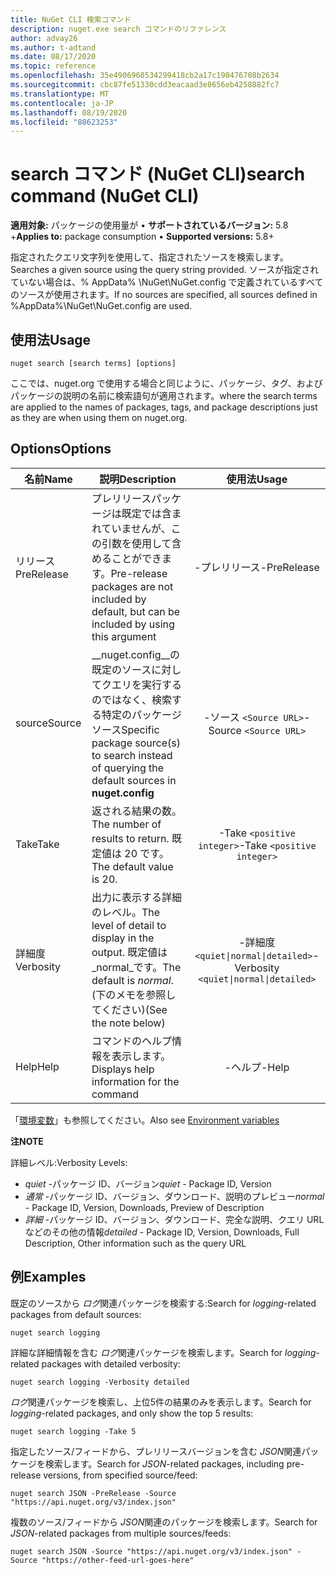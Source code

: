 ```yaml
---
title: NuGet CLI 検索コマンド
description: nuget.exe search コマンドのリファレンス
author: advay26
ms.author: t-adtand
ms.date: 08/17/2020
ms.topic: reference
ms.openlocfilehash: 35e4906960534299418cb2a17c190476708b2634
ms.sourcegitcommit: cbc87fe51330cdd3eacaad3e8656eb4258882fc7
ms.translationtype: MT
ms.contentlocale: ja-JP
ms.lasthandoff: 08/19/2020
ms.locfileid: "88623253"
---
```

# <a name="search-command-nuget-cli"></a><span data-ttu-id="073fb-103">search コマンド (NuGet CLI)</span><span class="sxs-lookup"><span data-stu-id="073fb-103">search command (NuGet CLI)</span></span>

<span data-ttu-id="073fb-104">**適用対象:** パッケージの使用量が &bullet; **サポートされているバージョン:** 5.8 +</span><span class="sxs-lookup"><span data-stu-id="073fb-104">**Applies to:** package consumption &bullet; **Supported versions:** 5.8+</span></span>

<span data-ttu-id="073fb-105">指定されたクエリ文字列を使用して、指定されたソースを検索します。</span><span class="sxs-lookup"><span data-stu-id="073fb-105">Searches a given source using the query string provided.</span></span> <span data-ttu-id="073fb-106">ソースが指定されていない場合は、% AppData% \NuGet\NuGet.config で定義されているすべてのソースが使用されます。</span><span class="sxs-lookup"><span data-stu-id="073fb-106">If no sources are specified, all sources defined in %AppData%\NuGet\NuGet.config are used.</span></span>

## <a name="usage"></a><span data-ttu-id="073fb-107">使用法</span><span class="sxs-lookup"><span data-stu-id="073fb-107">Usage</span></span>

```cli
nuget search [search terms] [options]
```

<span data-ttu-id="073fb-108">ここでは、nuget.org で使用する場合と同じように、パッケージ、タグ、およびパッケージの説明の名前に検索語句が適用されます。</span><span class="sxs-lookup"><span data-stu-id="073fb-108">where the search terms are applied to the names of packages, tags, and package descriptions just as they are when using them on nuget.org.</span></span>

## <a name="options"></a><span data-ttu-id="073fb-109">Options</span><span class="sxs-lookup"><span data-stu-id="073fb-109">Options</span></span>

| <span data-ttu-id="073fb-110">名前</span><span class="sxs-lookup"><span data-stu-id="073fb-110">Name</span></span> | <span data-ttu-id="073fb-111">説明</span><span class="sxs-lookup"><span data-stu-id="073fb-111">Description</span></span> | <span data-ttu-id="073fb-112">使用法</span><span class="sxs-lookup"><span data-stu-id="073fb-112">Usage</span></span> |
| ---  |     ---     |  :-:  |
| <span data-ttu-id="073fb-113">リリース</span><span class="sxs-lookup"><span data-stu-id="073fb-113">PreRelease</span></span> | <span data-ttu-id="073fb-114">プレリリースパッケージは既定では含まれていませんが、この引数を使用して含めることができます。</span><span class="sxs-lookup"><span data-stu-id="073fb-114">Pre-release packages are not included by default, but can be included by using this argument</span></span> | <span data-ttu-id="073fb-115">-プレリリース</span><span class="sxs-lookup"><span data-stu-id="073fb-115">-PreRelease</span></span> |
| <span data-ttu-id="073fb-116">source</span><span class="sxs-lookup"><span data-stu-id="073fb-116">Source</span></span> | <span data-ttu-id="073fb-117">__nuget.config__の既定のソースに対してクエリを実行するのではなく、検索する特定のパッケージソース</span><span class="sxs-lookup"><span data-stu-id="073fb-117">Specific package source(s) to search instead of querying the default sources in __nuget.config__</span></span> | <span data-ttu-id="073fb-118">-ソース `<Source URL>`</span><span class="sxs-lookup"><span data-stu-id="073fb-118">-Source `<Source URL>`</span></span>|
| <span data-ttu-id="073fb-119">Take</span><span class="sxs-lookup"><span data-stu-id="073fb-119">Take</span></span> | <span data-ttu-id="073fb-120">返される結果の数。</span><span class="sxs-lookup"><span data-stu-id="073fb-120">The number of results to return.</span></span> <span data-ttu-id="073fb-121">既定値は 20 です。</span><span class="sxs-lookup"><span data-stu-id="073fb-121">The default value is 20.</span></span> | <span data-ttu-id="073fb-122">-Take `<positive integer>`</span><span class="sxs-lookup"><span data-stu-id="073fb-122">-Take `<positive integer>`</span></span> |
| <span data-ttu-id="073fb-123">詳細度</span><span class="sxs-lookup"><span data-stu-id="073fb-123">Verbosity</span></span> | <span data-ttu-id="073fb-124">出力に表示する詳細のレベル。</span><span class="sxs-lookup"><span data-stu-id="073fb-124">The level of detail to display in the output.</span></span> <span data-ttu-id="073fb-125">既定値は _normal_です。</span><span class="sxs-lookup"><span data-stu-id="073fb-125">The default is _normal_.</span></span> <span data-ttu-id="073fb-126">(下のメモを参照してください)</span><span class="sxs-lookup"><span data-stu-id="073fb-126">(See the note below)</span></span>  | <span data-ttu-id="073fb-127">-詳細度 `<quiet\|normal\|detailed>`</span><span class="sxs-lookup"><span data-stu-id="073fb-127">-Verbosity `<quiet\|normal\|detailed>`</span></span> |
| <span data-ttu-id="073fb-128">Help</span><span class="sxs-lookup"><span data-stu-id="073fb-128">Help</span></span> | <span data-ttu-id="073fb-129">コマンドのヘルプ情報を表示します。</span><span class="sxs-lookup"><span data-stu-id="073fb-129">Displays help information for the command</span></span> | <span data-ttu-id="073fb-130">-ヘルプ</span><span class="sxs-lookup"><span data-stu-id="073fb-130">-Help</span></span> |

<span data-ttu-id="073fb-131">「[環境変数](cli-ref-environment-variables.md)」も参照してください。</span><span class="sxs-lookup"><span data-stu-id="073fb-131">Also see [Environment variables](cli-ref-environment-variables.md)</span></span>

<span data-ttu-id="073fb-132">__注__</span><span class="sxs-lookup"><span data-stu-id="073fb-132">__NOTE__</span></span>

<span data-ttu-id="073fb-133">詳細レベル:</span><span class="sxs-lookup"><span data-stu-id="073fb-133">Verbosity Levels:</span></span>

* <span data-ttu-id="073fb-134">_quiet_ -パッケージ ID、バージョン</span><span class="sxs-lookup"><span data-stu-id="073fb-134">_quiet_ - Package ID, Version</span></span>
* <span data-ttu-id="073fb-135">_通常_ -パッケージ ID、バージョン、ダウンロード、説明のプレビュー</span><span class="sxs-lookup"><span data-stu-id="073fb-135">_normal_ - Package ID, Version, Downloads, Preview of Description</span></span>
* <span data-ttu-id="073fb-136">_詳細_ -パッケージ ID、バージョン、ダウンロード、完全な説明、クエリ URL などのその他の情報</span><span class="sxs-lookup"><span data-stu-id="073fb-136">_detailed_ - Package ID, Version, Downloads, Full Description, Other information such as the query URL</span></span>

## <a name="examples"></a><span data-ttu-id="073fb-137">例</span><span class="sxs-lookup"><span data-stu-id="073fb-137">Examples</span></span>

<span data-ttu-id="073fb-138">既定のソースから *ログ*関連パッケージを検索する:</span><span class="sxs-lookup"><span data-stu-id="073fb-138">Search for *logging*-related packages from default sources:</span></span>
```
nuget search logging
```
<span data-ttu-id="073fb-139">詳細な詳細情報を含む *ログ*関連パッケージを検索します。</span><span class="sxs-lookup"><span data-stu-id="073fb-139">Search for *logging*-related packages with detailed verbosity:</span></span>
```
nuget search logging -Verbosity detailed
```
<span data-ttu-id="073fb-140">*ログ*関連パッケージを検索し、上位5件の結果のみを表示します。</span><span class="sxs-lookup"><span data-stu-id="073fb-140">Search for *logging*-related packages, and only show the top 5 results:</span></span>
```
nuget search logging -Take 5
```
<span data-ttu-id="073fb-141">指定したソース/フィードから、プレリリースバージョンを含む *JSON*関連パッケージを検索します。</span><span class="sxs-lookup"><span data-stu-id="073fb-141">Search for *JSON*-related packages, including pre-release versions, from specified source/feed:</span></span>
```
nuget search JSON -PreRelease -Source "https://api.nuget.org/v3/index.json"
```
<span data-ttu-id="073fb-142">複数のソース/フィードから *JSON*関連のパッケージを検索します。</span><span class="sxs-lookup"><span data-stu-id="073fb-142">Search for *JSON*-related packages from multiple sources/feeds:</span></span>
```
nuget search JSON -Source "https://api.nuget.org/v3/index.json" -Source "https://other-feed-url-goes-here"
```
